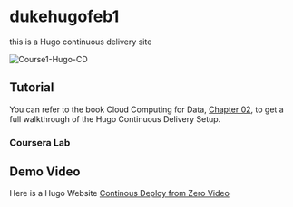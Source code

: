 # dukehugofeb1
this is a Hugo continuous delivery site

![Course1-Hugo-CD](https://user-images.githubusercontent.com/58792/107864165-cd2d2580-6e27-11eb-8607-ed0b7d80c995.jpg)


## Tutorial
You can refer to the book Cloud Computing for Data, [Chapter 02](https://paiml.com/docs/home/books/cloud-computing-for-data/chapter02-cloud-foundations/), to get a full walkthrough of the Hugo Continuous Delivery Setup. 

### Coursera Lab





## Demo Video

Here is a Hugo Website [Continous Deploy from Zero Video](https://www.youtube.com/watch?v=xiodvLdPnvI)

